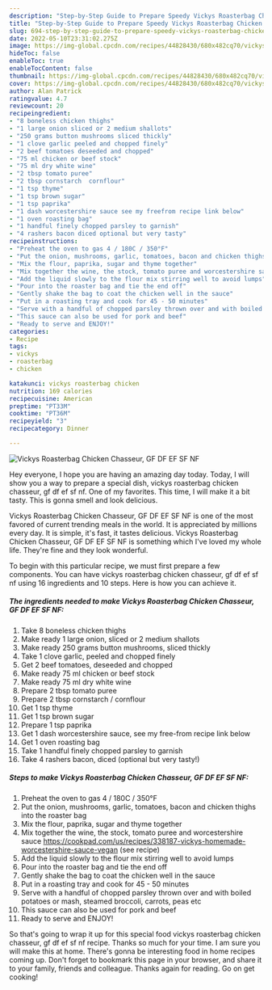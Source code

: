 ```yaml
---
description: "Step-by-Step Guide to Prepare Speedy Vickys Roasterbag Chicken Chasseur, GF DF EF SF NF"
title: "Step-by-Step Guide to Prepare Speedy Vickys Roasterbag Chicken Chasseur, GF DF EF SF NF"
slug: 694-step-by-step-guide-to-prepare-speedy-vickys-roasterbag-chicken-chasseur-gf-df-ef-sf-nf
date: 2022-05-10T23:31:02.275Z
image: https://img-global.cpcdn.com/recipes/44828430/680x482cq70/vickys-roasterbag-chicken-chasseur-gf-df-ef-sf-nf-recipe-main-photo.jpg
hideToc: false
enableToc: true
enableTocContent: false
thumbnail: https://img-global.cpcdn.com/recipes/44828430/680x482cq70/vickys-roasterbag-chicken-chasseur-gf-df-ef-sf-nf-recipe-main-photo.jpg
cover: https://img-global.cpcdn.com/recipes/44828430/680x482cq70/vickys-roasterbag-chicken-chasseur-gf-df-ef-sf-nf-recipe-main-photo.jpg
author: Alan Patrick
ratingvalue: 4.7
reviewcount: 20
recipeingredient:
- "8 boneless chicken thighs"
- "1 large onion sliced or 2 medium shallots"
- "250 grams button mushrooms sliced thickly"
- "1 clove garlic peeled and chopped finely"
- "2 beef tomatoes deseeded and chopped"
- "75 ml chicken or beef stock"
- "75 ml dry white wine"
- "2 tbsp tomato puree"
- "2 tbsp cornstarch  cornflour"
- "1 tsp thyme"
- "1 tsp brown sugar"
- "1 tsp paprika"
- "1 dash worcestershire sauce see my freefrom recipe link below"
- "1 oven roasting bag"
- "1 handful finely chopped parsley to garnish"
- "4 rashers bacon diced optional but very tasty"
recipeinstructions:
- "Preheat the oven to gas 4 / 180C / 350°F"
- "Put the onion, mushrooms, garlic, tomatoes, bacon and chicken thighs into the roaster bag"
- "Mix the flour, paprika, sugar and thyme together"
- "Mix together the wine, the stock, tomato puree and worcestershire sauce  https://cookpad.com/us/recipes/338187-vickys-homemade-worcestershire-sauce-vegan           (see recipe)"
- "Add the liquid slowly to the flour mix stirring well to avoid lumps"
- "Pour into the roaster bag and tie the end off"
- "Gently shake the bag to coat the chicken well in the sauce"
- "Put in a roasting tray and cook for 45 - 50 minutes"
- "Serve with a handful of chopped parsley thrown over and with boiled potatoes or mash, steamed broccoli, carrots, peas etc"
- "This sauce can also be used for pork and beef"
- "Ready to serve and ENJOY!"
categories:
- Recipe
tags:
- vickys
- roasterbag
- chicken

katakunci: vickys roasterbag chicken 
nutrition: 169 calories
recipecuisine: American
preptime: "PT33M"
cooktime: "PT36M"
recipeyield: "3"
recipecategory: Dinner

---
```



![Vickys Roasterbag Chicken Chasseur, GF DF EF SF NF](https://img-global.cpcdn.com/recipes/44828430/680x482cq70/vickys-roasterbag-chicken-chasseur-gf-df-ef-sf-nf-recipe-main-photo.jpg)

Hey everyone, I hope you are having an amazing day today. Today, I will show you a way to prepare a special dish, vickys roasterbag chicken chasseur, gf df ef sf nf. One of my favorites. This time, I will make it a bit tasty. This is gonna smell and look delicious.

Vickys Roasterbag Chicken Chasseur, GF DF EF SF NF is one of the most favored of current trending meals in the world. It is appreciated by millions every day. It is simple, it's fast, it tastes delicious. Vickys Roasterbag Chicken Chasseur, GF DF EF SF NF is something which I've loved my whole life. They're fine and they look wonderful.




To begin with this particular recipe, we must first prepare a few components. You can have vickys roasterbag chicken chasseur, gf df ef sf nf using 16 ingredients and 10 steps. Here is how you can achieve it.

<!--inarticleads1-->

##### The ingredients needed to make Vickys Roasterbag Chicken Chasseur, GF DF EF SF NF:

1. Take 8 boneless chicken thighs
1. Make ready 1 large onion, sliced or 2 medium shallots
1. Make ready 250 grams button mushrooms, sliced thickly
1. Take 1 clove garlic, peeled and chopped finely
1. Get 2 beef tomatoes, deseeded and chopped
1. Make ready 75 ml chicken or beef stock
1. Make ready 75 ml dry white wine
1. Prepare 2 tbsp tomato puree
1. Prepare 2 tbsp cornstarch / cornflour
1. Get 1 tsp thyme
1. Get 1 tsp brown sugar
1. Prepare 1 tsp paprika
1. Get 1 dash worcestershire sauce, see my free-from recipe link below
1. Get 1 oven roasting bag
1. Take 1 handful finely chopped parsley to garnish
1. Take 4 rashers bacon, diced (optional but very tasty!)




<!--inarticleads2-->

##### Steps to make Vickys Roasterbag Chicken Chasseur, GF DF EF SF NF:

1. Preheat the oven to gas 4 / 180C / 350°F
1. Put the onion, mushrooms, garlic, tomatoes, bacon and chicken thighs into the roaster bag
1. Mix the flour, paprika, sugar and thyme together
1. Mix together the wine, the stock, tomato puree and worcestershire sauce  https://cookpad.com/us/recipes/338187-vickys-homemade-worcestershire-sauce-vegan           (see recipe)
1. Add the liquid slowly to the flour mix stirring well to avoid lumps
1. Pour into the roaster bag and tie the end off
1. Gently shake the bag to coat the chicken well in the sauce
1. Put in a roasting tray and cook for 45 - 50 minutes
1. Serve with a handful of chopped parsley thrown over and with boiled potatoes or mash, steamed broccoli, carrots, peas etc
1. This sauce can also be used for pork and beef
1. Ready to serve and ENJOY!



So that's going to wrap it up for this special food vickys roasterbag chicken chasseur, gf df ef sf nf recipe. Thanks so much for your time. I am sure you will make this at home. There's gonna be interesting food in home recipes coming up. Don't forget to bookmark this page in your browser, and share it to your family, friends and colleague. Thanks again for reading. Go on get cooking!
